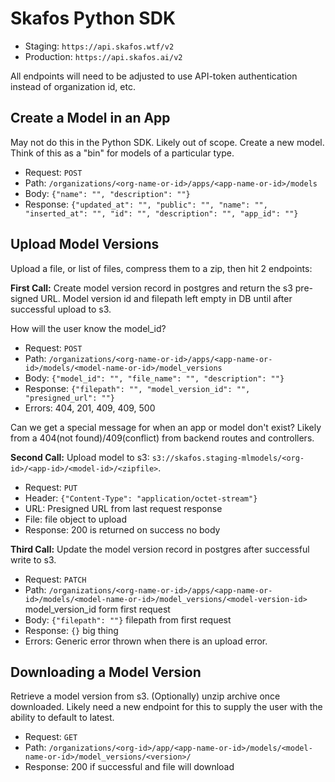 # Skafos Python SDK

- Staging: `https://api.skafos.wtf/v2`
- Production: `https://api.skafos.ai/v2`

All endpoints will need to be adjusted to use API-token authentication instead of organization id, etc.

## Create a Model in an App
May not do this in the Python SDK. Likely out of scope. Create a new model.
Think of this as a "bin" for models of a particular type.

- Request: `POST`
- Path: `/organizations/<org-name-or-id>/apps/<app-name-or-id>/models`
- Body: `{"name": "", "description": ""}`
- Response: `{"updated_at": "", "public": "", "name": "", "inserted_at": "", "id": "", "description": "", "app_id": ""}`


## Upload Model Versions
Upload a file, or list of files, compress them to a zip, then hit 2 endpoints:

**First Call:**
Create model version record in postgres and return the s3 pre-signed URL. Model version id 
and filepath left empty in DB until after successful upload to s3. 

How will the user know the model_id?

- Request: `POST`
- Path: `/organizations/<org-name-or-id>/apps/<app-name-or-id>/models/<model-name-or-id>/model_versions`
- Body: `{"model_id": "", "file_name": "", "description": ""}`
- Response: `{"filepath": "", "model_version_id": "", "presigned_url": ""}`
- Errors: 404, 201, 409, 409, 500

Can we get a special message for when an app or model don't exist?
Likely from a 404(not found)/409(conflict) from backend routes and controllers.

**Second Call:**
Upload model to s3: `s3://skafos.staging-mlmodels/<org-id>/<app-id>/<model-id>/<zipfile>`.

- Request: `PUT`
- Header: `{"Content-Type": "application/octet-stream"}`
- URL: Presigned URL from last request response
- File: file object to upload
- Response: 200 is returned on success no body

**Third Call:**
Update the model version record in postgres after successful write to s3.

- Request: `PATCH`
- Path: `/organizations/<org-name-or-id>/apps/<app-name-or-id>/models/<model-name-or-id>/model_versions/<model-version-id>` model_version_id form first request
- Body: `{"filepath": ""}` filepath from first request
- Response: `{}` big thing
- Errors: Generic error thrown when there is an upload error.

## Downloading a Model Version
Retrieve a model version from s3. (Optionally) unzip archive once downloaded.
Likely need a new endpoint for this to supply the user with the ability to default to latest.

- Request: `GET`
- Path: `/organizations/<org-id>/app/<app-name-or-id>/models/<model-name-or-id>/model_versions/<version>/`
- Response: 200 if successful and file will download
